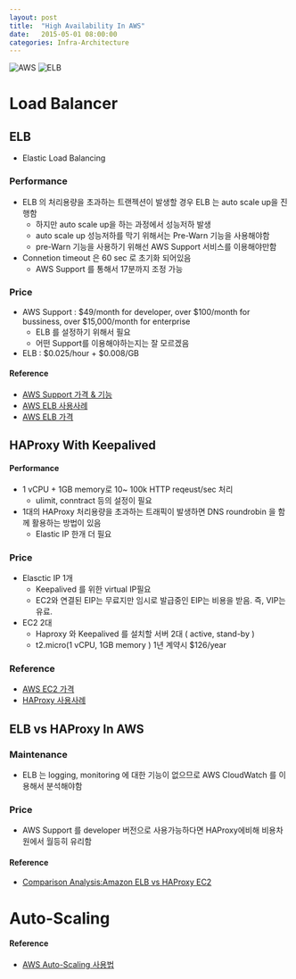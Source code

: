 ```yaml
---
layout: post
title:  "High Availability In AWS"
date:   2015-05-01 08:00:00
categories: Infra-Architecture
---
```


![AWS](https://media.amazonwebservices.com/blog/2007/big_pbaws_logo_300px.jpg) ![ELB](https://media.amazonwebservices.com/blog/2014/elb_instances_1.png)

<!--more-->

# Load Balancer
## ELB
  * Elastic Load Balancing

### Performance
  * ELB 의 처리용량을 초과하는 트랜젝션이 발생할 경우 ELB 는 auto scale up을 진행함
    - 하지만 auto scale up을 하는 과정에서 성능저하 발생
    - auto scale up 성능저하를 막기 위해서는 Pre-Warn 기능을 사용해야함
    - pre-Warn 기능을 사용하기 위해선 AWS Support 서비스를 이용해야만함
  * Connetion timeout 은 60 sec 로 초기화 되어있음
    - AWS Support 를 통해서 17분까지 조정 가능

### Price
  * AWS Support : $49/month for developer, over $100/month for bussiness, over $15,000/month for enterprise
    - ELB 를 설정하기 위해서 필요
    - 어떤 Support를 이용해야하는지는 잘 모르겠음
  * ELB : $0.025/hour + $0.008/GB

#### Reference
  * [AWS Support 가격 & 기능](https://aws.amazon.com/ko/premiumsupport/)
  * [AWS ELB 사용사례](http://www.slideshare.net/awskorea/gaming-on-aws-aws-dev-test)
  * [AWS ELB 가격](http://aws.amazon.com/ko/elasticloadbalancing/pricing/)

## HAProxy With Keepalived
#### Performance
  * 1 vCPU + 1GB memory로 10~ 100k HTTP reqeust/sec 처리
    - ulimit, conntract 등의 설정이 필요
  * 1대의 HAProxy 처리용량을 초과하는 트래픽이 발생하면 DNS roundrobin 을 함께 활용하는 방법이 있음
    - Elastic IP 한개 더 필요

### Price
  * Elasctic IP 1개
    - Keepalived 를 위한 virtual IP필요
    - EC2와 연결된 EIP는 무료지만 임시로 발급중인 EIP는 비용을 받음. 즉, VIP는 유료.
  * EC2 2대
    - Haproxy 와 Keepalived 를 설치할 서버 2대 ( active, stand-by )
    - t2.micro(1 vCPU, 1GB memory ) 1년 계약시 $126/year

### Reference
  * [AWS EC2 가격](http://aws.amazon.com/ko/ec2/pricing/)
  * [HAProxy 사용사례](http://www.slideshare.net/reinkim/ndc14)

## ELB vs HAProxy In AWS
### Maintenance
  * ELB 는 logging, monitoring 에 대한 기능이 없으므로 AWS CloudWatch 를 이용해서 분석해야함

### Price
  * AWS Support 를 developer 버전으로 사용가능하다면 HAProxy에비해 비용차원에서 월등히 유리함

#### Reference
  * [Comparison Analysis:Amazon ELB vs HAProxy EC2](http://harish11g.blogspot.in/2012/11/amazon-elb-vs-haproxy-ec2-analysis.html)

# Auto-Scaling

#### Reference
  * [AWS Auto-Scaling 사용법](https://opentutorials.org/course/608/3302)